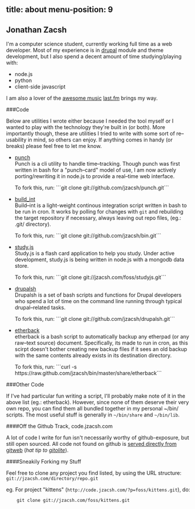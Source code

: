 
title: about
menu-position: 9
---

## Jonathan Zacsh

I'm a computer science student, currently working full time as a web developer.
Most of my experience is in [drupal][] module and theme development, but
I also spend a decent amount of time studying/playing with:

  * node.js
  * python
  * client-side javascript

I am also a lover of the [awesome music][amazonmusic] [last.fm][lastfm] brings my way.

###Code

Below are utilities I wrote either because I needed the tool myself or I wanted
to play with the technology they're built in (or both). More importantly
though, these are utilities I tried to write with some sort of re–usability in
mind, so others can enjoy. If anything comes in handy (or breaks) please feel
free to let me know.

<section class="projects" markdown="1">

* [punch][]<br />
  Punch is a cli utility to handle time–tracking. Though punch was first written
  in bash for a "punch–card" model of use, I am now actively porting/rewriting it
  in node.js to provide a real–time web interface.
  <div class="fork">
  To fork this, run: ```git clone git://github.com/jzacsh/punch.git```
  </div>

* [build_int][]<br />
  Build–int is a light-weight continous integration script written in bash to be
  run in cron. It works by polling for changes with `git` and rebuilding the
  target repository if necessary, always leaving out repo files, (eg.: .git/
  directory).
  <div class="fork">
  To fork this, run: ```git clone git://github.com/jzacsh/bin.git```
  </div>

* [study.js][studyjs]<br />
  Study.js is a flash card application to help you study. Under active
  development, study.js is being written in node.js with a mongodb data store.
  <div class="fork">
  To fork this, run: ```git clone git://jzacsh.com/foss/studyjs.git```
  </div>

* [drupalsh][]<br />
  Drupalsh is a set of bash scripts and functions for Drupal developers who spend
  a lot of time on the command line running through typical drupal–related tasks.
  <div class="fork">
  To fork this, run: ```git clone git://github.com/jzacsh/drupalsh.git```
  </div>

* [etherback][]<br />
  etherback is a bash script to automatically backup any etherpad (or any
  raw–text source) document. Specifically, its made to run in cron, as this
  scirpt doesn't bother creating new backup files if it sees an old backup with
  the same contents already exists in its destination directory.
  <div class="fork">
  To fork this, run: ```curl -s https://raw.github.com/jzacsh/bin/master/share/etherback```
  </div>

</section><!--//.projects-->

###Other Code

If I've had particular fun writing a script, I'll probably make note of it in
the above list (eg.: etherback). However, since none of them deserve their very
own repo, you can find them all bundled together in my personal ~/bin/ scripts.
The most useful stuff is generally in `~/bin/share` and `~/bin/lib`.

####Off the Github Track, code.jzacsh.com

A lot of code I write for fun isn't necessarily worthy of github-exposure, but
still open sourced. All code not found on github is [served directly from
gitweb][gitweb] (_hat tip to [gitolite][]_).

####Sneakily Forking my Stuff

Feel free to clone any project you find listed, by using
the URL structure: ```git://jzacsh.com/directory/repo.git```

eg. For project "kittens" (```http://code.jzacsh.com/?p=foss/kittens.git```), do:
```
    git clone git://jzacsh.com/foss/kittens.git
```

[drupal]: http://drupal.org/user/427067
[punch]: https://github.com/jzacsh/punch
[build_int]: https://github.com/jzacsh/bin/blob/master/share/build_int
[studyjs]: http://code.jzacsh.com/?p=foss/studyjs.git
[drupalsh]: https://github.com/jzacsh/drupalsh
[etherback]: https://github.com/jzacsh/bin/blob/master/share/etherback
[gitweb]: http://code.jzacsh.com/
[gitolite]: https://github.com/sitaramc/gitolite/wiki/ "self-hosted, self-managed git repositories."
[amazonmusic]: http://amzn.com/w/3BQ5MBGPPCPZS
[lastfm]: http://www.last.fm/user/jzacsh
